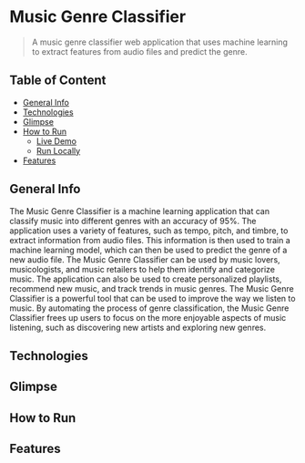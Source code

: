 # Music Genre Classifier
> A music genre classifier web application that uses machine learning to extract features from audio files and predict the genre.

## Table of Content 
- [General Info](#general-info)
- [Technologies](#technologies)
- [Glimpse](#glimpse)
- [How to Run](#how-to-run)
    - [Live Demo](#live-demo)
    - [Run Locally](#run-locally)
- [Features](#features)

## General Info
The Music Genre Classifier is a machine learning application that can classify music into different genres with an accuracy of 95%. The application uses a variety of features, such as tempo, pitch, and timbre, to extract information from audio files. This information is then used to train a machine learning model, which can then be used to predict the genre of a new audio file.
The Music Genre Classifier can be used by music lovers, musicologists, and music retailers to help them identify and categorize music. The application can also be used to create personalized playlists, recommend new music, and track trends in music genres.
The Music Genre Classifier is a powerful tool that can be used to improve the way we listen to music. By automating the process of genre classification, the Music Genre Classifier frees up users to focus on the more enjoyable aspects of music listening, such as discovering new artists and exploring new genres.

## Technologies
<!--
Built using HTML, CSS, JavaScript, and React, our Todo App offers a seamless and intuitive task management experience.
<p>
    <a href="https://pytorch.org/" target="_blank" rel="noreferrer">
        <img src="https://img.shields.io/badge/HTML-e34c26?style=for-the-badge&logo=HTML&logoColor=white" alt="html"/>
    </a>
    <a href="https://www.python.org" target="_blank" rel="noreferrer">
        <img src="https://img.shields.io/badge/CSS-264de4?style=for-the-badge&logo=CSS&logoColor=blue"
            alt="css" />
    </a>
    <a href="https://pytorch.org/" target="_blank" rel="noreferrer">
        <img src="https://img.shields.io/badge/JavaScript-F0DB4F?style=for-the-badge&logo=JavaScript&logoColor=white" alt="javascript"/>
    </a>
    <a href="https://www.python.org" target="_blank" rel="noreferrer">
        <img src="https://img.shields.io/badge/React-61DBFB?style=for-the-badge&logo=React&logoColor=blue"
            alt="react" />
    </a>
</p> -->

## Glimpse
## How to Run
## Features
